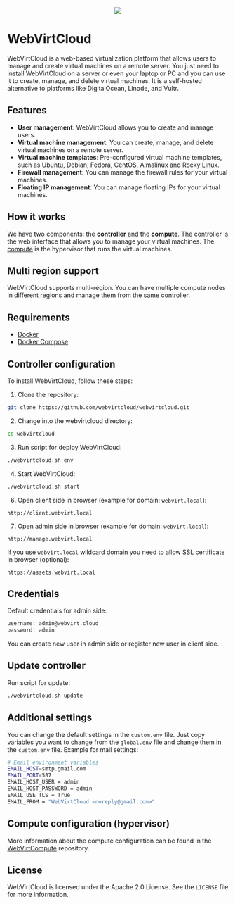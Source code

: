 <p align="center">
  <img src="https://cloud-assets.webvirt.cloud/images/github-preview.png">
</p>

# WebVirtCloud #

WebVirtCloud is a web-based virtualization platform that allows users to manage and create virtual machines on a remote server. You just need to install WebVirtCloud on a server or even your laptop or PC and you can use it to create, manage, and delete virtual machines. It is a self-hosted alternative to platforms like DigitalOcean, Linode, and Vultr.

## Features ##

* **User management**: WebVirtCloud allows you to create and manage users.
* **Virtual machine management**: You can create, manage, and delete virtual machines on a remote server.
* **Virtual machine templates**: Pre-configured virtual machine templates, such as Ubuntu, Debian, Fedora, CentOS, Almalinux and Rocky Linux.
* **Firewall management**: You can manage the firewall rules for your virtual machines.
* **Floating IP management**: You can manage floating IPs for your virtual machines.

## How it works ##

We have two components: the **controller** and the **compute**. The controller is the web interface that allows you to manage your virtual machines. The [compute](https://github.com/webvirtcloud/webvirtcompute) is the hypervisor that runs the virtual machines.

## Multi region support ##

WebVirtCloud supports multi-region. You can have multiple compute nodes in different regions and manage them from the same controller. 

## Requirements ##

* [Docker](https://www.docker.com/get-started/)
* [Docker Compose](https://docs.docker.com/compose/install/)

## Controller configuration ##

To install WebVirtCloud, follow these steps:

1. Clone the repository:

```bash
git clone https://github.com/webvirtcloud/webvirtcloud.git
```

2. Change into the webvirtcloud directory:

```bash
cd webvirtcloud
```

3. Run script for deploy WebVirtCloud:

```bash
./webvirtcloud.sh env
```

4. Start WebVirtCloud:

```bash
./webvirtcloud.sh start
```

6. Open client side in browser (example for domain: `webvirt.local`):

```url
http://client.webvirt.local
```

7. Open admin side in browser (example for domain: `webvirt.local`):

```url
http://manage.webvirt.local
```

If you use `webvirt.local` wildcard domain you need to allow SSL certificate in browser (optional):

```url
https://assets.webvirt.local
```

## Credentials ##

Default credentials for admin side:

```bash
username: admin@webvirt.cloud
password: admin
```

You can create new user in admin side or register new user in client side.

## Update controller ##

Run script for update:

```bash
./webvirtcloud.sh update
```

## Additional settings ##

You can change the default settings in the `custom.env` file. Just copy variables you want to change from the `global.env` file and change them in the `custom.env` file. Example for mail settings:

```bash
# Email environment variables
EMAIL_HOST=smtp.gmail.com
EMAIL_PORT=587
EMAIL_HOST_USER = admin
EMAIL_HOST_PASSWORD = admin
EMAIL_USE_TLS = True
EMAIL_FROM = "WebVirtCloud <noreply@gmail.com>"
```

## Compute configuration (hypervisor) ##

More information about the compute configuration can be found in the [WebVirtCompute](https://github.com/webvirtcloud/webvirtcompute) repository.

## License ##

WebVirtCloud is licensed under the Apache 2.0 License. See the `LICENSE` file for more information.
